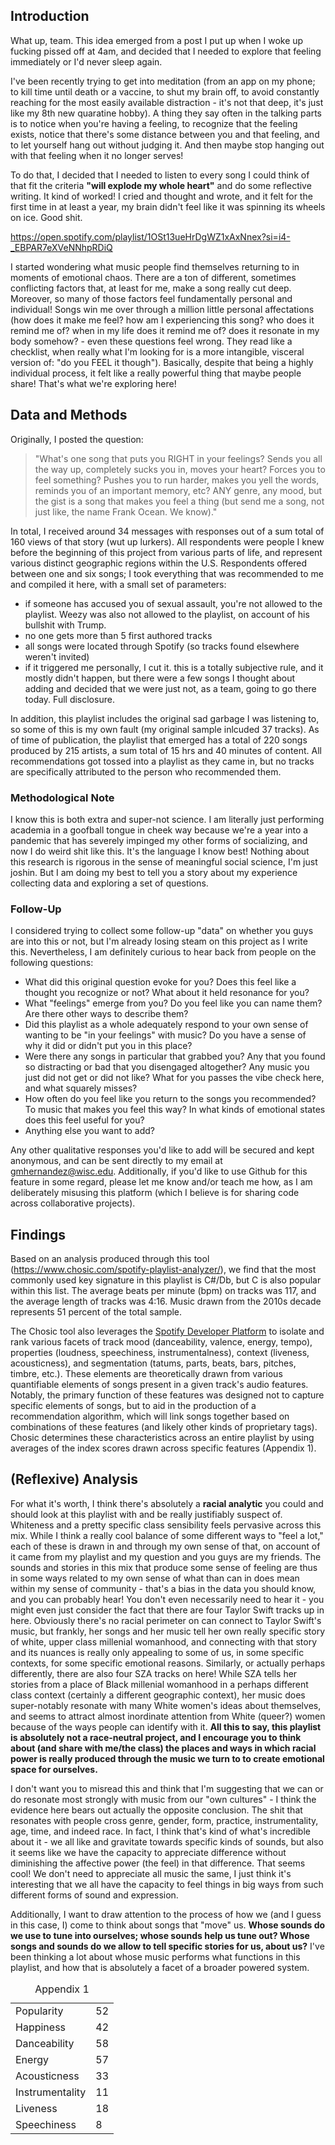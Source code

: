 

## Introduction 

What up, team. This idea emerged from a post I put up when I woke up fucking pissed off at 4am, and decided that I needed to explore that feeling immediately or I'd never sleep again. 

I've been recently trying to get into meditation (from an app on my phone; to kill time until death or a vaccine, to shut my brain off, to avoid constantly reaching for the most easily available distraction - it's not that deep, it's just like my 8th new quaratine hobby). A thing they say often in the talking parts is to notice when you're having a feeling, to recognize that the feeling exists, notice that there's some distance between you and that feeling, and to let yourself hang out without judging it. And then maybe stop hanging out with that feeling when it no longer serves!

To do that, I decided that I needed to listen to every song I could think of that fit the criteria <b>"will explode my whole heart"</b> and do some reflective writing. It kind of worked! I cried and thought and wrote, and it felt for the first time in at least a year, my brain didn't feel like it was spinning its wheels on ice. Good shit. 

<a href="https://open.spotify.com/playlist/1OSt13ueHrDgWZ1xAxNnex?si=i4-_EBPAR7eXVeNNhpRDiQ">https://open.spotify.com/playlist/1OSt13ueHrDgWZ1xAxNnex?si=i4-_EBPAR7eXVeNNhpRDiQ</a> 

I started wondering what music people find themselves returning to in moments of emotional chaos. There are a ton of different, sometimes conflicting factors that, at least for me, make a song really cut deep. Moreover, so many of those factors feel fundamentally personal and individual! Songs win me over through a million little personal affectations (how does it make me feel? how am I experiencing this song? who does it remind me of? when in my life does it remind me of? does it resonate in my body somehow? - even these questions feel wrong. They read like a checklist, when really what I'm looking for is a more intangible, visceral version of: "do you FEEL it though"). Basically, despite that being a highly individual process, it felt like a really powerful thing that maybe people share! That's what we're exploring here! 

## Data and Methods 

Originally, I posted the question:
>"What's one song that puts you RIGHT in your feelings? Sends you all the way up, completely sucks you in, moves your heart? Forces you to feel something? Pushes you to run harder, makes you yell the words, reminds you of an important memory, etc? ANY genre, any mood, but the gist is a song that makes you feel a thing (but send me a song, not just like, the name Frank Ocean. We know)." 

In total, I received around 34 messages with responses out of a sum total of 160 views of that story (wut up lurkers). All respondents were people I knew before the beginning of this project from various parts of life, and represent various distinct geographic regions within the U.S. Respondents offered between one and six songs; I took everything that was recommended to me and compiled it here, with a small set of parameters:

* if someone has accused you of sexual assault, you're not allowed to the playlist. Weezy was also not allowed to the playlist, on account of his bullshit with Trump. 
* no one gets more than 5 first authored tracks
* all songs were located through Spotify (so tracks found elsewhere weren't invited) 
* if it triggered me personally, I cut it. this is a totally subjective rule, and it mostly didn't happen, but there were a few songs I thought about adding and decided that we were just not, as a team, going to go there today. Full disclosure. 

In addition, this playlist includes the original sad garbage I was listening to, so some of this is my own fault (my original sample inlcuded 37 tracks). As of time of publication, the playlist that emerged has a total of 220 songs produced by 215 artists, a sum total of 15 hrs and 40 minutes of content. All recommendations got tossed into a playlist as they came in, but no tracks are specifically attributed to the person who recommended them. 

### Methodological Note
I know this is both extra and super-not science. I am literally just performing academia in a goofball tongue in cheek way because we're a year into a pandemic that has severely impinged my other forms of socializing, and now I do weird shit like this. It's the language I know best! Nothing about this research is rigorous in the sense of meaningful social science, I'm just joshin. But I am doing my best to tell you a story about my experience collecting data and exploring a set of questions. 

### Follow-Up
I considered trying to collect some follow-up "data" on whether you guys are into this or not, but I'm already losing steam on this project as I write this. Nevertheless, I am definitely curious to hear back from people on the following questions:

* What did this original question evoke for you? Does this feel like a thought you recognize or not? What about it held resonance for you?
* What "feelings" emerge from you? Do you feel like you can name them? Are there other ways to describe them? 
* Did this playlist as a whole adequately respond to your own sense of wanting to be "in your feelings" with music? Do you have a sense of why it did or didn't put you in this place? 
* Were there any songs in particular that grabbed you? Any that you found so distracting or bad that you disengaged altogether? Any music you just did not get or did not like? What for you passes the vibe check here, and what squarely misses? 
* How often do you feel like you return to the songs you recommended? To music that makes you feel this way? In what kinds of emotional states does this feel useful for you?
* Anything else you want to add?

Any other qualitative responses you'd like to add will be secured and kept anonymous, and can be sent directly to my email at gmhernandez@wisc.edu. Additionally, if you'd like to use Github for this feature in some regard, please let me know and/or teach me how, as I am deliberately misusing this platform (which I believe is for sharing code across collaborative projects). 

## Findings
Based on an analysis produced through this tool (<a href="https://www.chosic.com/spotify-playlist-analyzer/">https://www.chosic.com/spotify-playlist-analyzer/</a>), we find that the most commonly used key signature in this playlist is C#/Db, but C is also popular within this list. The average beats per minute (bpm) on tracks was 117, and the average length of tracks was 4:16. Music drawn from the 2010s decade represents 51 percent of the total sample. 

The Chosic tool also leverages the <a href="https://developer.spotify.com/discover/">Spotify Developer Platform</a> to isolate and rank various facets of track mood (danceability, valence, energy, tempo), properties (loudness, speechiness, instrumentalness), context (liveness, acousticness), and segmentation (tatums, parts, beats, bars, pitches, timbre, etc.). These elements are theoretically drawn from various quantifiable elements of songs present in a given track's audio features. Notably, the primary function of these features was designed not to capture specific elements of songs, but to aid in the production of a recommendation algorithm, which will link songs together based on combinations of these features (and likely other kinds of proprietary tags). Chosic determines these characteristics across an entire playlist by using averages of the index scores drawn across specific features (Appendix 1). 

<table>
    <caption>Appendix 1</caption>
    <tr>
        <td>Popularity</td>
        <td>52</td>
    </tr>
    <tr>
        <td>Happiness</td>
        <td>42</td>
    </tr>
    <tr>
        <td>Danceability</td>
        <td>58</td>
    </tr>
    <tr>
        <td>Energy</td>
        <td>57</td>
    </tr>
    <tr>
        <td>Acousticness</td>
        <td>33</td>
    </tr>
    <tr>
        <td>Instrumentality</td>
        <td>11</td>
    </tr>
     <tr>
        <td>Liveness</td>
        <td>18</td>
    </tr>
    <tr>
        <td>Speechiness</td>
        <td>8</td>
    </tr> 
 
## (Reflexive) Analysis

For what it's worth, I think there's absolutely a <b>racial analytic</b> you could and should look at this playlist with and be really justifiably suspect of. Whiteness and a pretty specific class sensibility feels pervasive across this mix. While I think a really cool balance of some different ways to "feel a lot," each of these is drawn in and through my own sense of that, on account of it came from my playlist and my question and you guys are my friends. The sounds and stories in this mix that produce some sense of feeling are thus in some ways related to my own sense of what than can in does mean within my sense of community - that's a bias in the data you should know, and you can probably hear! You don't even necessarily need to hear it - you might even just consider the fact that there are four Taylor Swift tracks up in here. Obviously there's no racial perimeter on can connect to Taylor Swift's music, but frankly, her songs and her music tell her own really specific story of white, upper class millenial womanhood, and connecting with that story and its nuances is really only appealing to some of us, in some specific contexts, for some specific emotional reasons. Similarly, or actually perhaps differently, there are also four SZA tracks on here! While SZA tells her stories from a place of Black millenial womanhood in a perhaps different class context (certainly a different geographic context), her music does super-notably resonate with many White women's ideas about themselves, and seems to attract almost inordinate attention from White (queer?) women because of the ways people can identify with it. <b>All this to say, this playlist is absolutely not a race-neutral project, and I encourage you to think about (and share with me/the class) the places and ways in which racial power is really produced through the music we turn to to create emotional space for ourselves.</b>

I don't want you to misread this and think that I'm suggesting that we can or do resonate most strongly with music from our "own cultures" - I think the evidence here bears out actually the opposite conclusion. The shit that resonates with people cross genre, gender, form, practice, instrumentality, age, time, and indeed race. In fact, I think that's kind of what's incredible about it - we all like and gravitate towards specific kinds of sounds, but also it seems like we have the capacity to appreciate difference without diminishing the affective power (the feel) in that difference. That seems cool! We don't need to appreciate all music the same, I just think it's interesting that we all have the capacity to feel things in big ways from such different forms of sound and expression. 

Additionally, I want to draw attention to the process of how we (and I guess in this case, I) come to think about songs that "move" us. <b>Whose sounds do we use to tune into ourselves; whose sounds help us tune out? Whose songs and sounds do we allow to tell specific stories for us, about us?</b> I've been thinking a lot about whose music performs what functions in this playlist, and how that is absolutely a facet of a broader powered system. 

